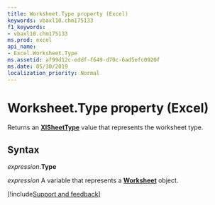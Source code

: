 ```yaml
---
title: Worksheet.Type property (Excel)
keywords: vbaxl10.chm175133
f1_keywords:
- vbaxl10.chm175133
ms.prod: excel
api_name:
- Excel.Worksheet.Type
ms.assetid: af99d12c-eddf-f649-d70c-6ad5efc0920f
ms.date: 05/30/2019
localization_priority: Normal
---
```



# Worksheet.Type property (Excel)

Returns an **[XlSheetType](Excel.XlSheetType.md)** value that represents the worksheet type.


## Syntax

_expression_.**Type**

_expression_ A variable that represents a **[Worksheet](Excel.Worksheet.md)** object.




[!include[Support and feedback](~/includes/feedback-boilerplate.md)]